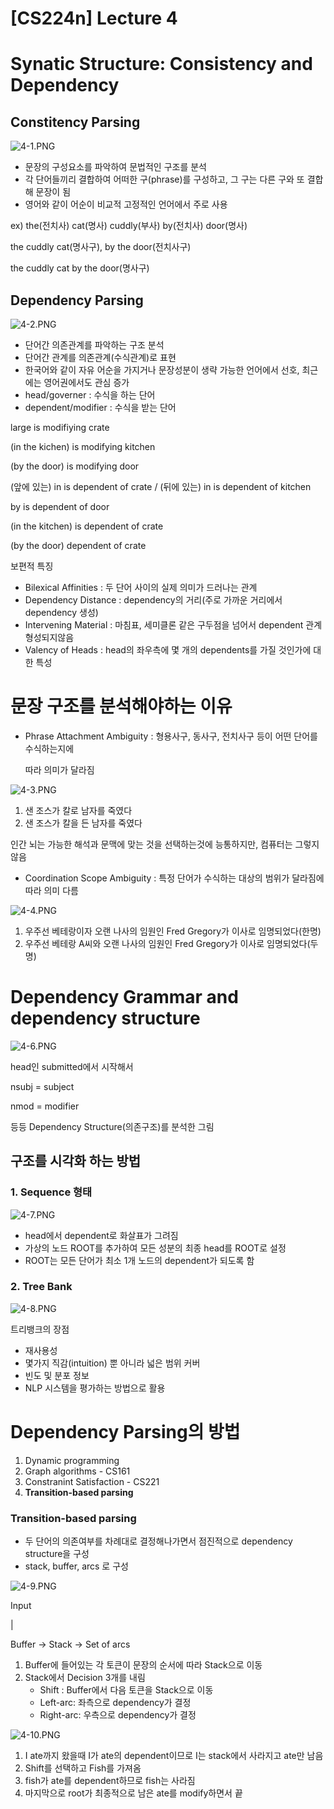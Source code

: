 # [CS224n] Lecture 4

# Synatic Structure: Consistency and Dependency

## Constitency Parsing

![4-1.PNG](%5BCS224n%5D%20Lecture%204%20692e5a414f9f4a4fb80e5e02b522a34e/4-1.png)

- 문장의 구성요소를 파악하여 문법적인 구조를 분석
- 각 단어들끼리 결합하여 어떠한 구(phrase)를 구성하고, 그 구는 다른 구와 또 결합해 문장이 됨
- 영어와 같이 어순이 비교적 고정적인 언어에서 주로 사용

ex) the(전치사) cat(명사) cuddly(부사) by(전치사) door(명사)

the cuddly cat(명사구), by the door(전치사구)

the cuddly cat by the door(명사구)

## Dependency Parsing

![4-2.PNG](%5BCS224n%5D%20Lecture%204%20692e5a414f9f4a4fb80e5e02b522a34e/4-2.png)

- 단어간 의존관계를 파악하는 구조 분석
- 단어간 관계를 의존관계(수식관계)로 표현
- 한국어와 같이 자유 어순을 가지거나 문장성분이 생략 가능한 언어에서 선호, 최근에는 영어권에서도 관심 증가
- head/governer : 수식을 하는 단어
- dependent/modifier : 수식을 받는 단어

large is modifiying crate

(in the kichen) is modifying kitchen

(by the door) is modifying door

(앞에 있는) in is dependent of crate / (뒤에 있는) in is dependent of kitchen

by is dependent of door

(in the kitchen) is dependent of crate

(by the door) dependent of crate

보편적 특징

- Bilexical Affinities : 두 단어 사이의 실제 의미가 드러나는 관계
- Dependency Distance : dependency의 거리(주로 가까운 거리에서 dependency 생성)
- Intervening Material : 마침표, 세미클론 같은 구두점을 넘어서 dependent 관계 형성되지않음
- Valency of Heads : head의 좌우측에 몇 개의 dependents를 가질 것인가에 대한 특성

# 문장 구조를 분석해야하는 이유

- Phrase Attachment Ambiguity : 형용사구, 동사구, 전치사구 등이 어떤 단어를 수식하는지에
    
    따라 의미가 달라짐
    

![4-3.PNG](%5BCS224n%5D%20Lecture%204%20692e5a414f9f4a4fb80e5e02b522a34e/4-3.png)

1. 샌 조스가 칼로 남자를 죽였다
2. 샌 조스가 칼을 든 남자를 죽였다

인간 뇌는 가능한 해석과 문맥에 맞는 것을 선택하는것에 능통하지만, 컴퓨터는 그렇지 않음

- Coordination Scope Ambiguity : 특정 단어가 수식하는 대상의 범위가 달라짐에 따라 의미 다름

![4-4.PNG](%5BCS224n%5D%20Lecture%204%20692e5a414f9f4a4fb80e5e02b522a34e/4-4.png)

1. 우주선 베테랑이자 오랜 나사의 임원인 Fred Gregory가 이사로 임명되었다(한명)
2. 우주선 베테랑 A씨와 오랜 나사의 임원인 Fred Gregory가 이사로 임명되었다(두명)

# Dependency Grammar and dependency structure

![4-6.PNG](%5BCS224n%5D%20Lecture%204%20692e5a414f9f4a4fb80e5e02b522a34e/4-6.png)

head인 submitted에서 시작해서

nsubj = subject

nmod = modifier

등등 Dependency Structure(의존구조)를 분석한 그림

## 구조를 시각화 하는 방법

### 1. Sequence 형태

![4-7.PNG](%5BCS224n%5D%20Lecture%204%20692e5a414f9f4a4fb80e5e02b522a34e/4-7.png)

- head에서 dependent로 화살표가 그려짐
- 가상의 노드 ROOT를 추가하여 모든 성분의 최종 head를 ROOT로 설정
- ROOT는 모든 단어가 최소 1개 노드의 dependent가 되도록 함

### 2. Tree Bank

![4-8.PNG](%5BCS224n%5D%20Lecture%204%20692e5a414f9f4a4fb80e5e02b522a34e/4-8.png)

트리뱅크의 장점

- 재사용성
- 몇가지 직감(intuition) 뿐 아니라 넓은 범위 커버
- 빈도 및 분포 정보
- NLP 시스템을 평가하는 방법으로 활용

# Dependency Parsing의 방법

1. Dynamic programming
2. Graph algorithms - CS161
3. Constranint Satisfaction - CS221
4. **Transition-based parsing**

### Transition-based parsing

- 두 단어의 의존여부를 차례대로 결정해나가면서 점진적으로 dependency structure을 구성
- stack, buffer, arcs 로 구성

![4-9.PNG](%5BCS224n%5D%20Lecture%204%20692e5a414f9f4a4fb80e5e02b522a34e/4-9.png)

Input

|

Buffer → Stack → Set of arcs

1. Buffer에 들어있는 각 토큰이 문장의 순서에 따라 Stack으로 이동
2. Stack에서 Decision 3개를 내림
    - Shift : Buffer에서 다음 토큰을 Stack으로 이동
    - Left-arc: 좌측으로 dependency가 결정
    - Right-arc: 우측으로 dependency가 결정

![4-10.PNG](%5BCS224n%5D%20Lecture%204%20692e5a414f9f4a4fb80e5e02b522a34e/4-10.png)

1. I ate까지 왔을때 I가 ate의 dependent이므로 I는 stack에서 사라지고 ate만 남음
2. Shift를 선택하고 Fish를 가져옴
3. fish가 ate를 dependent하므로 fish는 사라짐
4. 마지막으로 root가 최종적으로 남은 ate를 modify하면서 끝